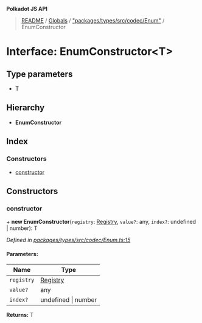 **Polkadot JS API**

> [README](../README.md) / [Globals](../globals.md) / ["packages/types/src/codec/Enum"](../modules/_packages_types_src_codec_enum_.md) / EnumConstructor

# Interface: EnumConstructor\<**T**>

## Type parameters

* T

## Hierarchy

* **EnumConstructor**

## Index

### Constructors

* [constructor](_packages_types_src_codec_enum_.enumconstructor.md#constructor)

## Constructors

### constructor

\+ **new EnumConstructor**(`registry`: [Registry](_packages_types_src_types_registry_.registry.md), `value?`: any, `index?`: undefined \| number): T

*Defined in [packages/types/src/codec/Enum.ts:15](https://github.com/polkadot-js/api/blob/9d548f787/packages/types/src/codec/Enum.ts#L15)*

#### Parameters:

Name | Type |
------ | ------ |
`registry` | [Registry](_packages_types_src_types_registry_.registry.md) |
`value?` | any |
`index?` | undefined \| number |

**Returns:** T
